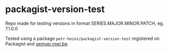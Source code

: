 # packagist-version-test

Repo made for testing versions in format SERIES.MAJOR.MINOR.PATCH, eg. 7.1.0.0

Tested using a package `petr-heinz/packagist-version-test` registered on Packagist and [semver.mwl.be](https://semver.mwl.be/#?package=petr-heinz%2Fpackagist-version-test).
